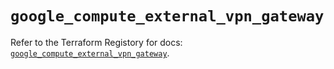 # `google_compute_external_vpn_gateway`

Refer to the Terraform Registory for docs: [`google_compute_external_vpn_gateway`](https://www.terraform.io/docs/providers/google-beta/r/google_compute_external_vpn_gateway).
